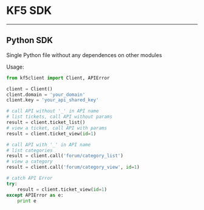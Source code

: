 # KF5 SDK

---

## Python SDK

Single Python file without any dependences on other modules

Usage:

```python
from kf5client import Client, APIError

client = Client()
client.domain = 'your_domain'
client.key = 'your_api_shared_key'

# call API without '_' in API name
# list tickets, call API without params
result = client.ticket_list()
# view a ticket, call API with params
result = client.ticket_view(id=1)

# call API with '_' in API name
# list categories
result = client.call('forum/category_list')
# view a category
result = client.call('forum/category_view', id=1)

# catch API Error
try:
    result = client.ticket_view(id=1)
except APIError as e:
    print e
```

